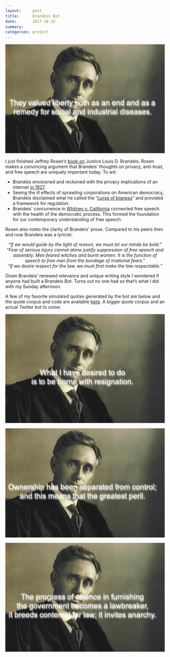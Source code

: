 ```yaml
---
layout:     post
title:      Brandeis Bot
date:       2017-10-15
summary:    
categories: project
---
```


![](/images/2017-10-15-brandeis-bot-says-1.jpeg)

I just finished Jeffrey Rosen’s [book on]( https://yalebooks.yale.edu/book/9780300158670/louis-d-brandeis) Justice Louis D. Brandeis. Rosen makes a convincing argument that Brandeis’ thoughts on privacy, anti-trust, and free speech are uniquely important today. To wit: 

*  Brandeis envisioned and reckoned with the privacy implications of an internet [in 1927](https://billofrightsinstitute.org/educate/educator-resources/lessons-plans/landmark-supreme-court-cases-elessons/olmstead-v-united-states-1927/).
*  Seeing the ill effects of sprawling corporations on American democracy, Brandeis disclaimed what he called the “[curse of bigness](https://www.theatlantic.com/politics/archive/2016/06/the-forgotten-wisdom-of-louis-d-brandeis/485477/)” and provided a framework for regulation.
*  Brandeis' concurrence in [Whitney v. California](http://www.newseuminstitute.org/2016/01/08/free-speech-impact-of-whitney-v-california/) connected free speech with the health of the democratic process. This formed the foundation for our contemporary understanding of free speech.

Rosen also notes the clarity of Brandeis' prose. Compared to his peers then and now Brandeis was a lyricist: 

<center><i>“If we would guide by the light of reason, we must let our minds be bold.”</i></center>   

<center><i>“Fear of serious injury cannot alone justify suppression of free speech and assembly. Men feared witches and burnt women. It is the function of speech to free men from the bondage of irrational fears.”</i></center>   

<center><i>“If we desire respect for the law, we must first make the law respectable.”</i></center>   

Given Brandeis’ renewed relevance and unique writing style I wondered if anyone had built a Brandeis Bot. Turns out no one had so that’s what I did with my Sunday afternoon.

A few of my favorite simulated quotes generated by the bot are below and the quote corpus and code are available [here](https://github.com/etachov/brandeis_bot). A bigger quote corpus and an actual Twitter bot to come.

![](/images/2017-10-15-brandeis-bot-says-2.jpeg)  


![](/images/2017-10-15-brandeis-bot-says-3.jpeg)  


![](/images/2017-10-15-brandeis-bot-says-4.jpeg)  


